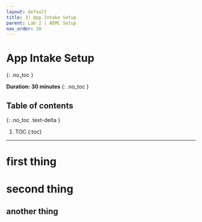 ```yaml
---
layout: default
title: 3) App Intake Setup
parent: Lab 2 | AEMC Setup
nav_order: 30
---
```


# App Intake Setup
{: .no_toc }

**Duration: 30 minutes**
{: .no_toc }

## Table of contents
{: .no_toc .text-delta }

1. TOC
{:toc}

---

# first thing

# second thing

## another thing